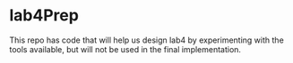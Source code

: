 lab4Prep
========

This repo has code that will help us design lab4 by experimenting with the tools available, but will not be used in the final implementation.
